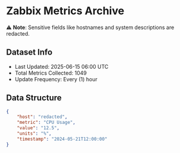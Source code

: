 # Zabbix Metrics Archive

⚠️ **Note**: Sensitive fields like hostnames and system descriptions are redacted.

## Dataset Info
- Last Updated: 2025-06-15 06:00 UTC
- Total Metrics Collected: 1049
- Update Frequency: Every (1) hour

## Data Structure
```json
{
    "host": "redacted",
    "metric": "CPU Usage",
    "value": "12.5",
    "units": "%",
    "timestamp": "2024-05-21T12:00:00"
}
```
